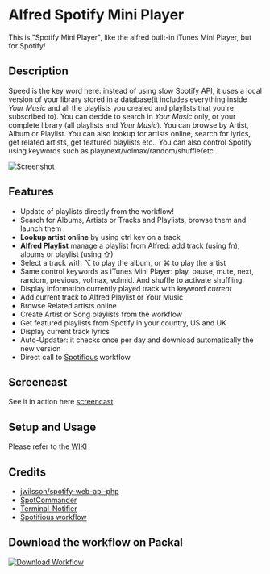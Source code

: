 # Alfred Spotify Mini Player


This is "Spotify Mini Player", like the alfred built-in iTunes Mini Player, but for Spotify!


## Description

Speed is the key word here: instead of using slow Spotify API, it uses a local version of your library stored in a database(it includes everything inside *Your Music* and all the playlists you created and playlists that you're subscribed to). You can decide to search in *Your Music* only, or your complete library (all playlists and *Your Music*). You can browse by Artist, Album or Playlist. You can also lookup for artists online, search for lyrics, get related artists, get featured playlists etc..
You can also control Spotify using keywords such as play/next/volmax/random/shuffle/etc...


![Screenshot](http://cl.ly/image/210g0k1M3w0i/Screen%20Recording%202014-11-05%20at%2007.49%20PM.gif)


## Features

* Update of playlists directly from the workflow!
* Search for Albums, Artists or Tracks and Playlists, browse them and launch them
* **Lookup artist online** by using ctrl key on a track
* **Alfred Playlist** manage a playlist from Alfred: add track (using fn), albums or playlist (using ⇧)
* Select a track with ⌥ to play the album, or ⌘ to play the artist
* Same control keywords as iTunes Mini Player: play, pause, mute, next, random, previous, volmax, volmid. And shuffle to activate shuffling.
* Display information currently played track with keyword *current*
* Add current track to Alfred Playlist or Your Music
* Browse Related artists online
* Create Artist or Song playlists from the workflow
* Get featured playlists from Spotify in your country, US and UK
* Display current track lyrics
* Auto-Updater: it checks once per day and download automatically the new version
* Direct call to [Spotifious](http://www.alfredforum.com/topic/1644-spotifious-a-natural-spotify-controller-for-alfred) workflow

## Screencast

See it in action here [screencast](http://cl.ly/YNyq)

## Setup and Usage

Please refer to the [WIKI](https://github.com/vdesabou/alfred-spotify-mini-player/wiki)

## Credits

* [jwilsson/spotify-web-api-php](https://github.com/jwilsson/spotify-web-api-php)
* [SpotCommander](https://github.com/olejon/spotcommander)
* [Terminal-Notifier](https://github.com/alloy/terminal-notifier)
* [Spotifious workflow](https://github.com/citelao/Spotify-for-Alfred)


## Download the workflow on Packal

[![Download Workflow](https://raw.github.com/vdesabou/alfred-spotify-mini-player/master/spotify-mini-player/images/alfred-workflow-icon.png)](http://www.packal.org/workflow/spotify-mini-player)

